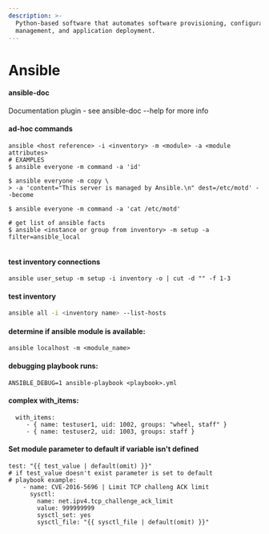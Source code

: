 ```yaml
---
description: >-
  Python-based software that automates software provisioning, configuration
  management, and application deployment.
---
```


# Ansible

#### ansible-doc

Documentation plugin - see ansible-doc --help for more info

#### ad-hoc commands

```
ansible <host reference> -i <inventory> -m <module> -a <module attributes>
# EXAMPLES
$ ansible everyone -m command -a 'id'

$ ansible everyone -m copy \
> -a 'content="This server is managed by Ansible.\n" dest=/etc/motd' --become

$ ansible everyone -m command -a 'cat /etc/motd'

# get list of ansible facts
$ ansible <instance or group from inventory> -m setup -a filter=ansible_local


```

#### test inventory connections

`ansible user_setup -m setup -i inventory -o | cut -d "" -f 1-3`

#### test inventory

```bash
ansible all -i <inventory name> --list-hosts
```

#### determine if ansible module is available:

`ansible localhost -m <module_name>`

#### debugging playbook runs:

`ANSIBLE_DEBUG=1 ansible-playbook <playbook>.yml`

#### complex with\_items:

```
  with_items:
     - { name: testuser1, uid: 1002, groups: "wheel, staff" }
     - { name: testuser2, uid: 1003, groups: staff }
```

#### Set module parameter to default if variable isn't defined

```
test: "{{ test_value | default(omit) }}"  
# if test_value doesn't exist parameter is set to default
# playbook example:
    - name: CVE-2016-5696 | Limit TCP challeng ACK limit
      sysctl:
        name: net.ipv4.tcp_challenge_ack_limit
        value: 999999999
        sysctl_set: yes
        sysctl_file: "{{ sysctl_file | default(omit) }}"

```
